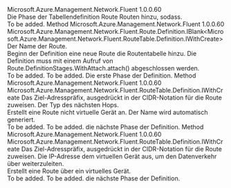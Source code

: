 <Type Name="IWithRoute" FullName="Microsoft.Azure.Management.Network.Fluent.RouteTable.Definition.IWithRoute">
  <TypeSignature Language="C#" Value="public interface IWithRoute" />
  <TypeSignature Language="ILAsm" Value=".class public interface auto ansi abstract IWithRoute" />
  <TypeSignature Language="DocId" Value="T:Microsoft.Azure.Management.Network.Fluent.RouteTable.Definition.IWithRoute" />
  <TypeSignature Language="VB.NET" Value="Public Interface IWithRoute" />
  <TypeSignature Language="F#" Value="type IWithRoute = interface" />
  <AssemblyInfo>
    <AssemblyName>Microsoft.Azure.Management.Network.Fluent</AssemblyName>
    <AssemblyVersion>1.0.0.60</AssemblyVersion>
  </AssemblyInfo>
  <Interfaces />
  <Docs>
    <summary>
            Die Phase der Tabellendefinition Route Routen hinzu, sodass.
            </summary>
    <remarks>To be added.</remarks>
  </Docs>
  <Members>
    <Member MemberName="DefineRoute">
      <MemberSignature Language="C#" Value="public Microsoft.Azure.Management.Network.Fluent.Route.Definition.IBlank&lt;Microsoft.Azure.Management.Network.Fluent.RouteTable.Definition.IWithCreate&gt; DefineRoute (string name);" />
      <MemberSignature Language="ILAsm" Value=".method public hidebysig newslot virtual instance class Microsoft.Azure.Management.Network.Fluent.Route.Definition.IBlank`1&lt;class Microsoft.Azure.Management.Network.Fluent.RouteTable.Definition.IWithCreate&gt; DefineRoute(string name) cil managed" />
      <MemberSignature Language="DocId" Value="M:Microsoft.Azure.Management.Network.Fluent.RouteTable.Definition.IWithRoute.DefineRoute(System.String)" />
      <MemberSignature Language="VB.NET" Value="Public Function DefineRoute (name As String) As IBlank(Of IWithCreate)" />
      <MemberSignature Language="F#" Value="abstract member DefineRoute : string -&gt; Microsoft.Azure.Management.Network.Fluent.Route.Definition.IBlank&lt;Microsoft.Azure.Management.Network.Fluent.RouteTable.Definition.IWithCreate&gt;" Usage="iWithRoute.DefineRoute name" />
      <MemberType>Method</MemberType>
      <AssemblyInfo>
        <AssemblyName>Microsoft.Azure.Management.Network.Fluent</AssemblyName>
        <AssemblyVersion>1.0.0.60</AssemblyVersion>
      </AssemblyInfo>
      <ReturnValue>
        <ReturnType>Microsoft.Azure.Management.Network.Fluent.Route.Definition.IBlank&lt;Microsoft.Azure.Management.Network.Fluent.RouteTable.Definition.IWithCreate&gt;</ReturnType>
      </ReturnValue>
      <Parameters>
        <Parameter Name="name" Type="System.String" />
      </Parameters>
      <Docs>
        <param name="name">Der Name der Route.</param>
        <summary>
            Beginn der Definition eine neue Route die Routentabelle hinzu.
            Die Definition muss mit einem Aufruf von Route.DefinitionStages.WithAttach.attach() abgeschlossen werden.
            </summary>
        <returns>To be added.</returns>
        <remarks>To be added.</remarks>
        <return>Die erste Phase der Definition.</return>
      </Docs>
    </Member>
    <Member MemberName="WithRoute">
      <MemberSignature Language="C#" Value="public Microsoft.Azure.Management.Network.Fluent.RouteTable.Definition.IWithCreate WithRoute (string destinationAddressPrefix, Microsoft.Azure.Management.Network.Fluent.Models.RouteNextHopType nextHop);" />
      <MemberSignature Language="ILAsm" Value=".method public hidebysig newslot virtual instance class Microsoft.Azure.Management.Network.Fluent.RouteTable.Definition.IWithCreate WithRoute(string destinationAddressPrefix, class Microsoft.Azure.Management.Network.Fluent.Models.RouteNextHopType nextHop) cil managed" />
      <MemberSignature Language="DocId" Value="M:Microsoft.Azure.Management.Network.Fluent.RouteTable.Definition.IWithRoute.WithRoute(System.String,Microsoft.Azure.Management.Network.Fluent.Models.RouteNextHopType)" />
      <MemberSignature Language="VB.NET" Value="Public Function WithRoute (destinationAddressPrefix As String, nextHop As RouteNextHopType) As IWithCreate" />
      <MemberSignature Language="F#" Value="abstract member WithRoute : string * Microsoft.Azure.Management.Network.Fluent.Models.RouteNextHopType -&gt; Microsoft.Azure.Management.Network.Fluent.RouteTable.Definition.IWithCreate" Usage="iWithRoute.WithRoute (destinationAddressPrefix, nextHop)" />
      <MemberType>Method</MemberType>
      <AssemblyInfo>
        <AssemblyName>Microsoft.Azure.Management.Network.Fluent</AssemblyName>
        <AssemblyVersion>1.0.0.60</AssemblyVersion>
      </AssemblyInfo>
      <ReturnValue>
        <ReturnType>Microsoft.Azure.Management.Network.Fluent.RouteTable.Definition.IWithCreate</ReturnType>
      </ReturnValue>
      <Parameters>
        <Parameter Name="destinationAddressPrefix" Type="System.String" />
        <Parameter Name="nextHop" Type="Microsoft.Azure.Management.Network.Fluent.Models.RouteNextHopType" />
      </Parameters>
      <Docs>
        <param name="destinationAddressPrefix">Das Ziel-Adresspräfix, ausgedrückt in der CIDR-Notation für die Route zuweisen.</param>
        <param name="nextHop">Der Typ des nächsten Hops.</param>
        <summary>
            Erstellt eine Route nicht virtuelle Gerät an.
            Der Name wird automatisch generiert.
            </summary>
        <returns>To be added.</returns>
        <remarks>To be added.</remarks>
        <return>die nächste Phase der Definition.</return>
      </Docs>
    </Member>
    <Member MemberName="WithRouteViaVirtualAppliance">
      <MemberSignature Language="C#" Value="public Microsoft.Azure.Management.Network.Fluent.RouteTable.Definition.IWithCreate WithRouteViaVirtualAppliance (string destinationAddressPrefix, string ipAddress);" />
      <MemberSignature Language="ILAsm" Value=".method public hidebysig newslot virtual instance class Microsoft.Azure.Management.Network.Fluent.RouteTable.Definition.IWithCreate WithRouteViaVirtualAppliance(string destinationAddressPrefix, string ipAddress) cil managed" />
      <MemberSignature Language="DocId" Value="M:Microsoft.Azure.Management.Network.Fluent.RouteTable.Definition.IWithRoute.WithRouteViaVirtualAppliance(System.String,System.String)" />
      <MemberSignature Language="VB.NET" Value="Public Function WithRouteViaVirtualAppliance (destinationAddressPrefix As String, ipAddress As String) As IWithCreate" />
      <MemberSignature Language="F#" Value="abstract member WithRouteViaVirtualAppliance : string * string -&gt; Microsoft.Azure.Management.Network.Fluent.RouteTable.Definition.IWithCreate" Usage="iWithRoute.WithRouteViaVirtualAppliance (destinationAddressPrefix, ipAddress)" />
      <MemberType>Method</MemberType>
      <AssemblyInfo>
        <AssemblyName>Microsoft.Azure.Management.Network.Fluent</AssemblyName>
        <AssemblyVersion>1.0.0.60</AssemblyVersion>
      </AssemblyInfo>
      <ReturnValue>
        <ReturnType>Microsoft.Azure.Management.Network.Fluent.RouteTable.Definition.IWithCreate</ReturnType>
      </ReturnValue>
      <Parameters>
        <Parameter Name="destinationAddressPrefix" Type="System.String" />
        <Parameter Name="ipAddress" Type="System.String" />
      </Parameters>
      <Docs>
        <param name="destinationAddressPrefix">Das Ziel-Adresspräfix, ausgedrückt in der CIDR-Notation für die Route zuweisen.</param>
        <param name="ipAddress">Die IP-Adresse dem virtuellen Gerät aus, um den Datenverkehr über weiterzuleiten.</param>
        <summary>
            Erstellt eine Route über ein virtuelles Gerät.
            </summary>
        <returns>To be added.</returns>
        <remarks>To be added.</remarks>
        <return>die nächste Phase der Definition.</return>
      </Docs>
    </Member>
  </Members>
</Type>